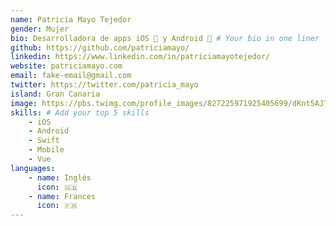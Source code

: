 ```yaml
---
name: Patricia Mayo Tejedor
gender: Mujer
bio: Desarrolladora de apps iOS 🍎 y Android 🤖 # Your bio in one liner
github: https://github.com/patriciamayo/
linkedin: https://www.linkedin.com/in/patriciamayotejedor/
website: patriciamayo.com
email: fake-email@gmail.com
twitter: https://twitter.com/patricia_mayo
island: Gran Canaria
image: https://pbs.twimg.com/profile_images/827225971925405699/dKnt5AJT_400x400.jpg
skills: # Add your top 5 skills
    - iOS
    - Android
    - Swift
    - Mobile
    - Vue
languages: 
    - name: Inglés
      icon: 🇬🇧
    - name: Frances
      icon: 🇫🇷
---
```


